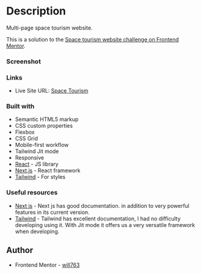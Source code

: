 # Description

Multi-page space tourism website.

This is a solution to the [Space tourism website challenge on Frontend Mentor](https://www.frontendmentor.io/challenges/space-tourism-multipage-website-gRWj1URZ3).

### Screenshot






### Links

- Live Site URL: [Space Tourism](https://space-tourism-website-olive.vercel.app/)

### Built with

- Semantic HTML5 markup
- CSS custom properties
- Flexbox
- CSS Grid
- Mobile-first workflow
- Tailwind Jit mode
- Responsive
- [React](https://reactjs.org/) - JS library
- [Next.js](https://nextjs.org/) - React framework
- [Tailwind](https://tailwindcss.com/) - For styles

### Useful resources

- [Next js](https://www.example.com) - Next js has good documentation. in addition to very powerful features in its current version.
- [Tailwind](https://tailwindcss.com/docs/installation) - Tailwind has excellent documentation, I had no difficulty developing using it. With Jit mode it offers us a very versatile framework when developing.



## Author

- Frontend Mentor - [will763](https://www.frontendmentor.io/profile/will763)
